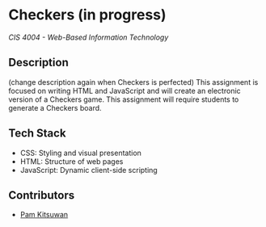 # Checkers (in progress)
*CIS 4004 - Web-Based Information Technology*

## Description
(change description again when Checkers is perfected)
This assignment is focused on writing HTML and JavaScript and will create an electronic version of a Checkers game. This assignment will require students to generate a Checkers board.

## Tech Stack
- CSS: Styling and visual presentation
- HTML: Structure of web pages
- JavaScript: Dynamic client-side scripting

## Contributors
- [Pam Kitsuwan](https://github.com/sspamss)
